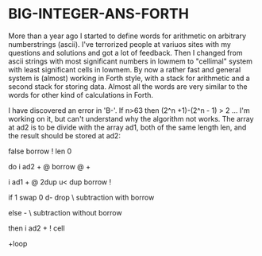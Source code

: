 # BIG-INTEGER-ANS-FORTH
More than a year ago I started to define words for arithmetic on arbitrary numberstrings (ascii). I've terrorized people at 
variuos sites with my questions and solutions and got a lot of feedback. Then I changed from ascii strings with most significant numbers in lowmem to "cellimal" system with least significant cells in lowmem. By now a rather fast and general system is (almost) working in Forth style, with a stack for arithmetic and a second stack for storing data. Almost all the words are very similar to the words for other kind of calculations in Forth.

I have discovered an error in 'B-'. If n>63 then (2^n +1)-(2^n - 1) > 2 ... I'm working on it, but can't understand why the algorithm not works. The array at ad2 is to be divide with the array ad1, both of the same length len, and the result should be stored at ad2:

false borrow ! len 0

do i ad2 + @ borrow @ +

   i ad1 + @ 2dup u< dup borrow !
   
   if 1 swap 0 d- drop          \ subtraction with borrow
   
   else -                       \ subtraction without borrow
   
   then i ad2 + ! cell
   
+loop
